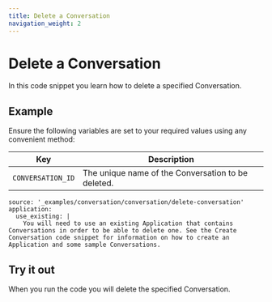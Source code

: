 ```yaml
---
title: Delete a Conversation
navigation_weight: 2
---
```


# Delete a Conversation

In this code snippet you learn how to delete a specified Conversation.

## Example

Ensure the following variables are set to your required values using any convenient method:

Key | Description
-- | --
`CONVERSATION_ID` | The unique name of the Conversation to be deleted.

```code_snippets
source: '_examples/conversation/conversation/delete-conversation'
application:
  use_existing: |
    You will need to use an existing Application that contains Conversations in order to be able to delete one. See the Create Conversation code snippet for information on how to create an Application and some sample Conversations.
```

## Try it out

When you run the code you will delete the specified Conversation.
